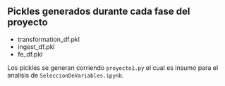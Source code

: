 ## Pickles generados durante cada fase del proyecto

* transformation_df.pkl
* ingest_df.pkl
* fe_df.pkl

Los pickles se generan corriendo `proyecto1.py` el cual es insumo para el analisis de `SeleccionDeVariables.ipynb`.
